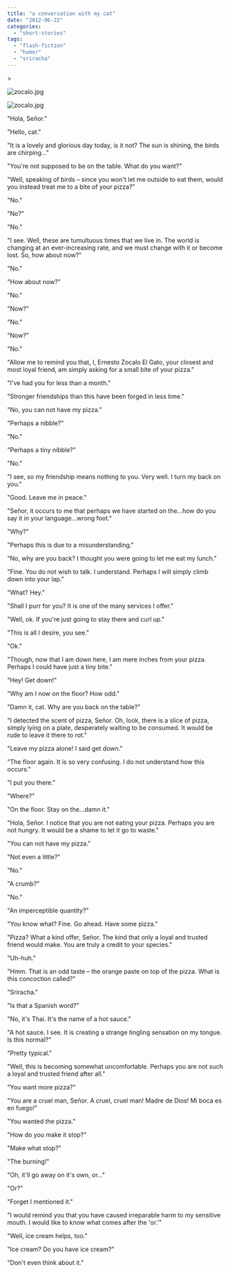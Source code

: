 ```yaml
---
title: "a conversation with my cat"
date: "2012-06-22"
categories: 
  - "short-stories"
tags: 
  - "flash-fiction"
  - "humor"
  - "sriracha"
---
```


\>

<img src="https://images.squarespace-cdn.com/content/v1/4ff3a147e4b0d277e95412d1/1403978482961-YU7MHV0R36SDD1A2Q9WQ/zocalo.jpg" alt="zocalo.jpg" />

![zocalo.jpg](https://images.squarespace-cdn.com/content/v1/4ff3a147e4b0d277e95412d1/1403978482961-YU7MHV0R36SDD1A2Q9WQ/zocalo.jpg)

"Hola, Señor."

"Hello, cat."

"It is a lovely and glorious day today, is it not? The sun is shining, the birds are chirping…"

"You're not supposed to be on the table. What do you want?"

"Well, speaking of birds – since you won't let me outside to eat them, would you instead treat me to a bite of your pizza?"

"No."

"No?"

"No."

"I see. Well, these are tumultuous times that we live in. The world is changing at an ever-increasing rate, and we must change with it or become lost. So, how about now?"

"No."

"How about now?"

"No."

"Now?"

"No."

"Now?"

"No."

"Allow me to remind you that, I, Ernesto Zocalo El Gato, your closest and most loyal friend, am simply asking for a small bite of your pizza."

"I've had you for less than a month."

"Stronger friendships than this have been forged in less time."

"No, you can not have my pizza."

"Perhaps a nibble?"

"No."

"Perhaps a tiny nibble?"

"No."

"I see, so my friendship means nothing to you. Very well. I turn my back on you."

"Good. Leave me in peace."

"Señor, it occurs to me that perhaps we have started on the…how do you say it in your language…wrong foot."

"Why?"

"Perhaps this is due to a misunderstanding."

"No, why are you back? I thought you were going to let me eat my lunch."

"Fine. You do not wish to talk. I understand. Perhaps I will simply climb down into your lap."

"What? Hey."

"Shall I purr for you? It is one of the many services I offer."

"Well, ok. If you're just going to stay there and curl up."

"This is all I desire, you see."

"Ok."

"Though, now that I am down here, I am mere inches from your pizza. Perhaps I could have just a tiny bite."

"Hey! Get down!"

"Why am I now on the floor? How odd."

"Damn it, cat. Why are you back on the table?"

"I detected the scent of pizza, Señor. Oh, look, there is a slice of pizza, simply lying on a plate, desperately waiting to be consumed. It would be rude to leave it there to rot."

"Leave my pizza alone! I said get down."

"The floor again. It is so very confusing. I do not understand how this occurs."

"I put you there."

"Where?"

"On the floor. Stay on the…damn it."

"Hola, Señor. I notice that you are not eating your pizza. Perhaps you are not hungry. It would be a shame to let it go to waste."

"You can not have my pizza."

"Not even a little?"

"No."

"A crumb?"

"No."

"An imperceptible quantity?"

"You know what? Fine. Go ahead. Have some pizza."

"Pizza? What a kind offer, Señor. The kind that only a loyal and trusted friend would make. You are truly a credit to your species."

"Uh-huh."

"Hmm. That is an odd taste – the orange paste on top of the pizza. What is this concoction called?"

"Sriracha."

"Is that a Spanish word?"

"No, it's Thai. It's the name of a hot sauce."

"A hot sauce. I see. It is creating a strange tingling sensation on my tongue. Is this normal?"

"Pretty typical."

"Well, this is becoming somewhat uncomfortable. Perhaps you are not such a loyal and trusted friend after all."

"You want more pizza?"

"You are a cruel man, Señor. A cruel, cruel man! Madre de Dios! Mi boca es en fuego!"

"You wanted the pizza."

"How do you make it stop?"

"Make what stop?"

"The burning!"

"Oh, it'll go away on it's own, or…"

"Or?"

"Forget I mentioned it."

"I would remind you that you have caused irreparable harm to my sensitive mouth. I would like to know what comes after the 'or.'"

"Well, ice cream helps, too."

"Ice cream? Do you have ice cream?"

"Don't even think about it."
